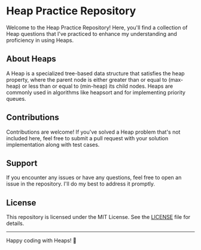 # Heap Practice Repository

Welcome to the Heap Practice Repository! Here, you'll find a collection of Heap questions that I've practiced to enhance my understanding and proficiency in using Heaps.

## About Heaps

A Heap is a specialized tree-based data structure that satisfies the heap property, where the parent node is either greater than or equal to (max-heap) or less than or equal to (min-heap) its child nodes. Heaps are commonly used in algorithms like heapsort and for implementing priority queues.

## Contributions

Contributions are welcome! If you've solved a Heap problem that's not included here, feel free to submit a pull request with your solution implementation along with test cases.

## Support

If you encounter any issues or have any questions, feel free to open an issue in the repository. I'll do my best to address it promptly.

## License

This repository is licensed under the MIT License. See the [LICENSE](LICENSE) file for details.

---

Happy coding with Heaps! 🚀
